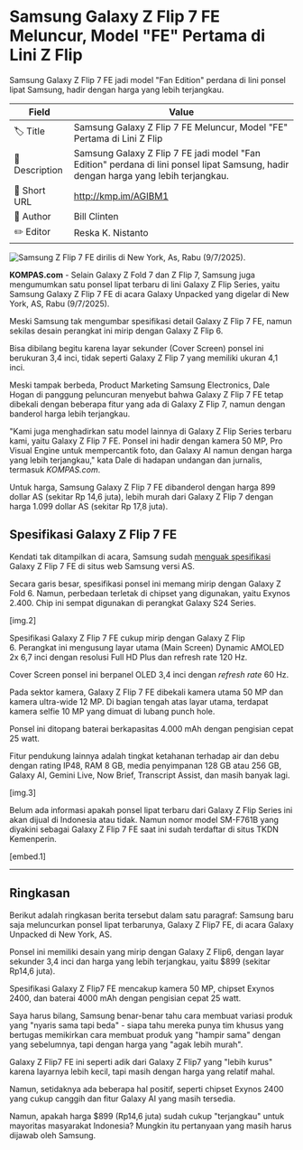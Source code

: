 # Samsung Galaxy Z Flip 7 FE Meluncur, Model "FE" Pertama di Lini Z Flip

Samsung Galaxy Z Flip 7 FE jadi model "Fan Edition" perdana di lini ponsel lipat Samsung, hadir dengan harga yang lebih terjangkau.

| Field         | Value                                                       |
|---------------|-------------------------------------------------------------|
| 🏷️ Title       | Samsung Galaxy Z Flip 7 FE Meluncur, Model "FE" Pertama di Lini Z Flip |
| 📝 Description | Samsung Galaxy Z Flip 7 FE jadi model "Fan Edition" perdana di lini ponsel lipat Samsung, hadir dengan harga yang lebih terjangkau. |
| 🔗 Short URL   | http://kmp.im/AGIBM1 |
| 👤 Author      | Bill Clinten |
| ✏️ Editor      | Reska K. Nistanto |

![Samsung Z Flip 7 FE dirilis di New York, As, Rabu (9/7/2025).](https://asset.kompas.com/crops/kOAplTdvtzZF-m0aTbo7DLcbEB8=/626x676:3826x2809/750x500/data/photo/2025/07/09/686e8a93bbb60.jpeg)

**KOMPAS.com** - Selain Galaxy Z Fold 7 dan Z Flip 7, Samsung juga mengumumkan satu ponsel lipat terbaru di lini Galaxy Z Flip Series, yaitu Samsung Galaxy Z Flip 7 FE di acara Galaxy Unpacked yang digelar di New York, AS, Rabu (9/7/2025).

Meski Samsung tak mengumbar spesifikasi detail Galaxy Z Flip 7 FE, namun sekilas desain perangkat ini mirip dengan Galaxy Z Flip 6. 

Bisa dibilang begitu karena layar sekunder (Cover Screen) ponsel ini berukuran 3,4 inci, tidak seperti Galaxy Z Flip 7 yang memiliki ukuran 4,1 inci. 

Meski tampak berbeda, Product Marketing Samsung Electronics, Dale Hogan di panggung peluncuran menyebut bahwa Galaxy Z Flip 7 FE tetap dibekali dengan beberapa fitur yang ada di Galaxy Z Flip 7, namun dengan banderol harga lebih terjangkau.

\"Kami juga menghadirkan satu model lainnya di Galaxy Z Flip Series terbaru kami, yaitu Galaxy Z Flip 7 FE. Ponsel ini hadir dengan kamera 50 MP, Pro Visual Engine untuk mempercantik foto, dan Galaxy AI namun dengan harga yang lebih terjangkau,\" kata Dale di hadapan undangan dan jurnalis, termasuk *KOMPAS.com*. 

Untuk harga, Samsung Galaxy Z Flip 7 FE dibanderol dengan harga 899 dollar AS (sekitar Rp 14,6 juta), lebih murah dari Galaxy Z Flip 7 dengan harga 1.099 dollar AS (sekitar Rp 17,8 juta).

## **Spesifikasi Galaxy Z Flip 7 FE**

Kendati tak ditampilkan di acara, Samsung sudah [menguak spesifikasi](https://www.samsung.com/us/smartphones/galaxy-z-flip7-fe/compare/) Galaxy Z Flip 7 FE di situs web Samsung versi AS.

Secara garis besar, spesifikasi ponsel ini memang mirip dengan Galaxy Z Fold 6. Namun, perbedaan terletak di chipset yang digunakan, yaitu Exynos 2.400. Chip ini sempat digunakan di perangkat Galaxy S24 Series. 

\[img.2\]

Spesifikasi Galaxy Z Flip 7 FE cukup mirip dengan Galaxy Z Flip 6. Perangkat ini mengusung layar utama (Main Screen) Dynamic AMOLED 2x 6,7 inci dengan resolusi Full HD Plus dan refresh rate 120 Hz.

Cover Screen ponsel ini berpanel OLED 3,4 inci dengan *refresh rate* 60 Hz. 

Pada sektor kamera, Galaxy Z Flip 7 FE dibekali kamera utama 50 MP dan kamera ultra-wide 12 MP. Di bagian tengah atas layar utama, terdapat kamera selfie 10 MP yang dimuat di lubang punch hole.

Ponsel ini ditopang baterai berkapasitas 4.000 mAh dengan pengisian cepat 25 watt.

Fitur pendukung lainnya adalah tingkat ketahanan terhadap air dan debu dengan rating IP48, RAM 8 GB, media penyimpanan 128 GB atau 256 GB, Galaxy AI, Gemini Live, Now Brief, Transcript Assist, dan masih banyak lagi. 

\[img.3\]

Belum ada informasi apakah ponsel lipat terbaru dari Galaxy Z Flip Series ini akan dijual di Indonesia atau tidak. Namun nomor model SM-F761B yang diyakini sebagai Galaxy Z Flip 7 FE saat ini sudah terdaftar di situs TKDN Kemenperin.

\[embed.1\]

---
## Ringkasan

Berikut adalah ringkasan berita tersebut dalam satu paragraf: Samsung baru saja meluncurkan ponsel lipat terbarunya, Galaxy Z Flip7 FE, di acara Galaxy Unpacked di New York, AS.

 Ponsel ini memiliki desain yang mirip dengan Galaxy Z Flip6, dengan layar sekunder 3,4 inci dan harga yang lebih terjangkau, yaitu $899 (sekitar Rp14,6 juta).

 Spesifikasi Galaxy Z Flip7 FE mencakup kamera 50 MP, chipset Exynos 2400, dan baterai 4000 mAh dengan pengisian cepat 25 watt.



Saya harus bilang, Samsung benar-benar tahu cara membuat variasi produk yang "nyaris sama tapi beda" - siapa tahu mereka punya tim khusus yang bertugas memikirkan cara membuat produk yang "hampir sama" dengan yang sebelumnya, tapi dengan harga yang "agak lebih murah".

 Galaxy Z Flip7 FE ini seperti adik dari Galaxy Z Flip7 yang "lebih kurus" karena layarnya lebih kecil, tapi masih dengan harga yang relatif mahal.

 Namun, setidaknya ada beberapa hal positif, seperti chipset Exynos 2400 yang cukup canggih dan fitur Galaxy AI yang masih tersedia.

 Namun, apakah harga $899 (Rp14,6 juta) sudah cukup "terjangkau" untuk mayoritas masyarakat Indonesia? Mungkin itu pertanyaan yang masih harus dijawab oleh Samsung.

